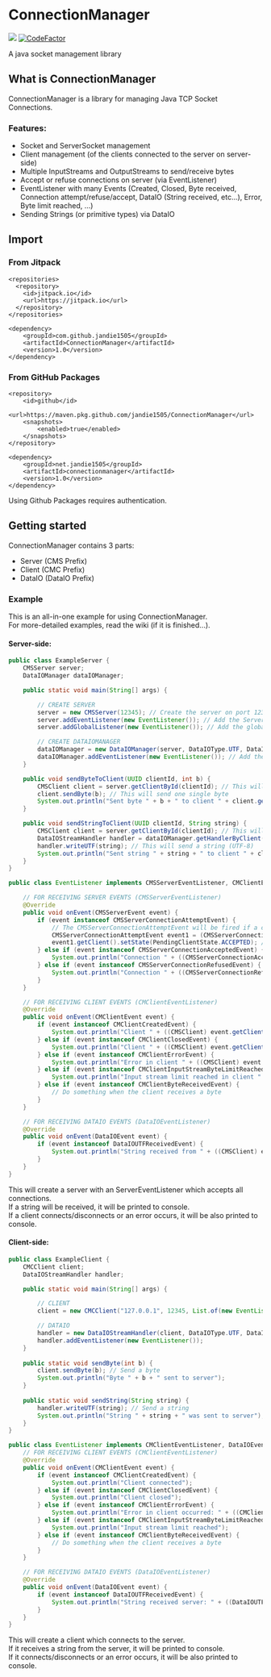 # ConnectionManager

[![](https://jitpack.io/v/jandie1505/ConnectionManager.svg)](https://jitpack.io/#jandie1505/ConnectionManager)
[![CodeFactor](https://www.codefactor.io/repository/github/jandie1505/connectionmanager/badge)](https://www.codefactor.io/repository/github/jandie1505/connectionmanager)
  
A java socket management library

## What is ConnectionManager

ConnectionManager is a library for managing Java TCP Socket Connections.  

### Features:  
- Socket and ServerSocket management
- Client management (of the clients connected to the server on server-side)
- Multiple InputStreams and OutputStreams to send/receive bytes
- Accept or refuse connections on server (via EventListener)
- EventListener with many Events (Created, Closed, Byte received, Connection attempt/refuse/accept, DataIO (String received, etc...), Error, Byte limit reached, ...)
- Sending Strings (or primitive types) via DataIO

## Import

### From Jitpack
```
<repositories>
  <repository>
    <id>jitpack.io</id>
    <url>https://jitpack.io</url>
  </repository>
</repositories>
```
```
<dependency>
    <groupId>com.github.jandie1505</groupId>
    <artifactId>ConnectionManager</artifactId>
    <version>1.0</version>
</dependency>
```

### From GitHub Packages
```
<repository>
    <id>github</id>
    <url>https://maven.pkg.github.com/jandie1505/ConnectionManager</url>
    <snapshots>
        <enabled>true</enabled>
    </snapshots>
</repository>
```
```
<dependency>
    <groupId>net.jandie1505</groupId>
    <artifactId>connectionmanager</artifactId>
    <version>1.0</version>
</dependency>
```
Using Github Packages requires authentication.

## Getting started

ConnectionManager contains 3 parts:
- Server (CMS Prefix)
- Client (CMC Prefix)
- DataIO (DataIO Prefix)

### Example

This is an all-in-one example for using ConnectionManager.  
For more-detailed examples, read the wiki (if it is finished...).

#### Server-side:

```java
public class ExampleServer {
    CMSServer server;
    DataIOManager dataIOManager;

    public static void main(String[] args) {

        // CREATE SERVER
        server = new CMSServer(12345); // Create the server on port 12345
        server.addEventListener(new EventListener()); // Add the Server EventListener
        server.addGlobalListener(new EventListener()); // Add the global client EventListener (EventListener that will be added to every client from the server

        // CREATE DATAIOMANAGER
        dataIOManager = new DataIOManager(server, DataIOType.UTF, DataIOStreamType.MULTI_STREAM_HANDLER_CONSUMING); // Create a DataIOManager for the server
        dataIOManager.addEventListener(new EventListener()); // Add the DataIO EventListener
    }

    public void sendByteToClient(UUID clientId, int b) {
        CMSClient client = server.getClientById(clientId); // This will get a client with a specific UUID
        client.sendByte(b); // This will send one single byte
        System.out.println("Sent byte " + b + " to client " + client.getUniqueId());
    }

    public void sendStringToClient(UUID clientId, String string) {
        CMSClient client = server.getClientById(clientId); // This will get a client with a specific UUID
        DataIOStreamHandler handler = dataIOManager.getHandlerByClient(client); // This will get the DataIOStreamHandler of a client from the DataIOManager
        handler.writeUTF(string); // This will send a string (UTF-8)
        System.out.println("Sent string " + string + " to client " + client.getUniqueId());
    }
}

public class EventListener implements CMSServerEventListener, CMClientEventListener, DataIOEventListener {

    // FOR RECEIVING SERVER EVENTS (CMSServerEventListener)
    @Override
    public void onEvent(CMSServerEvent event) {
        if (event instanceof CMSServerConnectionAttemptEvent) {
            // The CMSServerConnectionAttemptEvent will be fired if a client connects to the server
            CMSServerConnectionAttemptEvent event1 = (CMSServerConnectionAttemptEvent) event;
            event1.getClient().setState(PendingClientState.ACCEPTED); // Accept the connection
        } else if (event instanceof CMSServerConnectionAcceptedEvent) {
            System.out.println("Connection " + ((CMSServerConnectionAcceptedEvent) event).getClient().getUniqueId() + " accepted");
        } else if (event instanceof CMSServerConnectionRefusedEvent) {
            System.out.println("Connection " + ((CMSServerConnectionRefusedEvent) event).getUuid() + " refused");
        }
    }

    // FOR RECEIVING CLIENT EVENTS (CMClientEventListener)
    @Override
    public void onEvent(CMClientEvent event) {
        if (event instanceof CMClientCreatedEvent) {
            System.out.println("Client " + ((CMSClient) event.getClient()).getUniqueId() + " created");
        } else if (event instanceof CMClientClosedEvent) {
            System.out.println("Client " + ((CMSClient) event.getClient()).getUniqueId() + " closed");
        } else if (event instanceof CMClientErrorEvent) {
            System.out.println("Error in client " + ((CMSClient) event.getClient()).getUniqueId() + " occurred: " + ((CMClientErrorEvent) event).getException());
        } else if (event instanceof CMClientInputStreamByteLimitReachedEvent) {
            System.out.println("Input stream limit reached in client " + ((CMSClient) ((CMClientInputStreamByteLimitReachedEvent))).getUniqueId());
        } else if (event instanceof CMClientByteReceivedEvent) {
            // Do something when the client receives a byte
        }
    }

    // FOR RECEIVING DATAIO EVENTS (DataIOEventListener)
    @Override
    public void onEvent(DataIOEvent event) {
        if (event instanceof DataIOUTFReceivedEvent) {
            System.out.println("String received from " + ((CMSClient) event.getClient().getEventClient()).getUniqueId() + ": " + ((DataIOUTFReceivedEvent) event).getData());
        }
    }
}
```

This will create a server with an ServerEventListener which accepts all connections.  
If a string will be received, it will be printed to console.  
If a client connects/disconnects or an error occurs, it will be also printed to console.

#### Client-side:

```java
public class ExampleClient {
    CMCClient client;
    DataIOStreamHandler handler;

    public static void main(String[] args) {

        // CLIENT
        client = new CMCClient("127.0.0.1", 12345, List.of(new EventListener())); // This will create a new client

        // DATAIO
        handler = new DataIOStreamHandler(client, DataIOType.UTF, DataIOStreamType.MULTI_STREAM_HANDLER_CONSUMING); // This will create a DataIOStreamHandler for the client
        handler.addEventListener(new EventListener());
    }
    
    public static void sendByte(int b) {
        client.sendByte(b); // Send a byte
        System.out.println("Byte " + b + " sent to server");
    }
    
    public static void sendString(String string) {
        handler.writeUTF(string); // Send a string
        System.out.println("String " + string + " was sent to server");
    }
}

public class EventListener implements CMClientEventListener, DataIOEventListener {
    // FOR RECEIVING CLIENT EVENTS (CMClientEventListener)
    @Override
    public void onEvent(CMClientEvent event) {
        if (event instanceof CMClientCreatedEvent) {
            System.out.println("Client connected");
        } else if (event instanceof CMClientClosedEvent) {
            System.out.println("Client closed");
        } else if (event instanceof CMClientErrorEvent) {
            System.out.println("Error in client occurred: " + ((CMClientErrorEvent) event).getException());
        } else if (event instanceof CMClientInputStreamByteLimitReachedEvent) {
            System.out.println("Input stream limit reached");
        } else if (event instanceof CMClientByteReceivedEvent) {
            // Do something when the client receives a byte
        }
    }

    // FOR RECEIVING DATAIO EVENTS (DataIOEventListener)
    @Override
    public void onEvent(DataIOEvent event) {
        if (event instanceof DataIOUTFReceivedEvent) {
            System.out.println("String received server: " + ((DataIOUTFReceivedEvent) event).getData());
        }
    }
}
```

This will create a client which connects to the server.  
If it receives a string from the server, it will be printed to console.  
If it connects/disconnects or an error occurs, it will be also printed to console.
